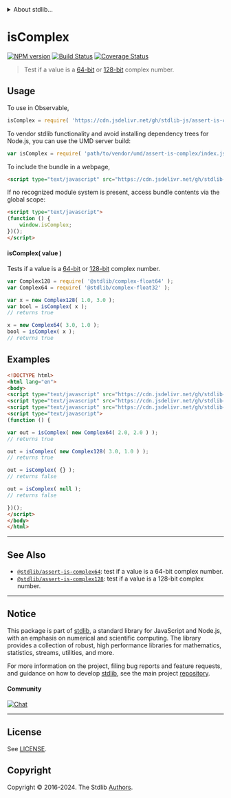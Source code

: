 <!--

@license Apache-2.0

Copyright (c) 2018 The Stdlib Authors.

Licensed under the Apache License, Version 2.0 (the "License");
you may not use this file except in compliance with the License.
You may obtain a copy of the License at

   http://www.apache.org/licenses/LICENSE-2.0

Unless required by applicable law or agreed to in writing, software
distributed under the License is distributed on an "AS IS" BASIS,
WITHOUT WARRANTIES OR CONDITIONS OF ANY KIND, either express or implied.
See the License for the specific language governing permissions and
limitations under the License.

-->


<details>
  <summary>
    About stdlib...
  </summary>
  <p>We believe in a future in which the web is a preferred environment for numerical computation. To help realize this future, we've built stdlib. stdlib is a standard library, with an emphasis on numerical and scientific computation, written in JavaScript (and C) for execution in browsers and in Node.js.</p>
  <p>The library is fully decomposable, being architected in such a way that you can swap out and mix and match APIs and functionality to cater to your exact preferences and use cases.</p>
  <p>When you use stdlib, you can be absolutely certain that you are using the most thorough, rigorous, well-written, studied, documented, tested, measured, and high-quality code out there.</p>
  <p>To join us in bringing numerical computing to the web, get started by checking us out on <a href="https://github.com/stdlib-js/stdlib">GitHub</a>, and please consider <a href="https://opencollective.com/stdlib">financially supporting stdlib</a>. We greatly appreciate your continued support!</p>
</details>

# isComplex

[![NPM version][npm-image]][npm-url] [![Build Status][test-image]][test-url] [![Coverage Status][coverage-image]][coverage-url] <!-- [![dependencies][dependencies-image]][dependencies-url] -->

> Test if a value is a [64-bit][@stdlib/complex/float32] or [128-bit][@stdlib/complex/float64] complex number.



<section class="usage">

## Usage

To use in Observable,

```javascript
isComplex = require( 'https://cdn.jsdelivr.net/gh/stdlib-js/assert-is-complex@umd/browser.js' )
```

To vendor stdlib functionality and avoid installing dependency trees for Node.js, you can use the UMD server build:

```javascript
var isComplex = require( 'path/to/vendor/umd/assert-is-complex/index.js' )
```

To include the bundle in a webpage,

```html
<script type="text/javascript" src="https://cdn.jsdelivr.net/gh/stdlib-js/assert-is-complex@umd/browser.js"></script>
```

If no recognized module system is present, access bundle contents via the global scope:

```html
<script type="text/javascript">
(function () {
    window.isComplex;
})();
</script>
```

#### isComplex( value )

Tests if a value is a [64-bit][@stdlib/complex/float32] or [128-bit][@stdlib/complex/float64] complex number.

```javascript
var Complex128 = require( '@stdlib/complex-float64' );
var Complex64 = require( '@stdlib/complex-float32' );

var x = new Complex128( 1.0, 3.0 );
var bool = isComplex( x );
// returns true

x = new Complex64( 3.0, 1.0 );
bool = isComplex( x );
// returns true
```

</section>

<!-- /.usage -->

<section class="examples">

## Examples

<!-- eslint no-undef: "error" -->

```html
<!DOCTYPE html>
<html lang="en">
<body>
<script type="text/javascript" src="https://cdn.jsdelivr.net/gh/stdlib-js/complex-float32@umd/browser.js"></script>
<script type="text/javascript" src="https://cdn.jsdelivr.net/gh/stdlib-js/complex-float64@umd/browser.js"></script>
<script type="text/javascript" src="https://cdn.jsdelivr.net/gh/stdlib-js/assert-is-complex@umd/browser.js"></script>
<script type="text/javascript">
(function () {

var out = isComplex( new Complex64( 2.0, 2.0 ) );
// returns true

out = isComplex( new Complex128( 3.0, 1.0 ) );
// returns true

out = isComplex( {} );
// returns false

out = isComplex( null );
// returns false

})();
</script>
</body>
</html>
```

</section>

<!-- /.examples -->

<!-- Section for related `stdlib` packages. Do not manually edit this section, as it is automatically populated. -->

<section class="related">

* * *

## See Also

-   <span class="package-name">[`@stdlib/assert-is-complex64`][@stdlib/assert/is-complex64]</span><span class="delimiter">: </span><span class="description">test if a value is a 64-bit complex number.</span>
-   <span class="package-name">[`@stdlib/assert-is-complex128`][@stdlib/assert/is-complex128]</span><span class="delimiter">: </span><span class="description">test if a value is a 128-bit complex number.</span>

</section>

<!-- /.related -->

<!-- Section for all links. Make sure to keep an empty line after the `section` element and another before the `/section` close. -->


<section class="main-repo" >

* * *

## Notice

This package is part of [stdlib][stdlib], a standard library for JavaScript and Node.js, with an emphasis on numerical and scientific computing. The library provides a collection of robust, high performance libraries for mathematics, statistics, streams, utilities, and more.

For more information on the project, filing bug reports and feature requests, and guidance on how to develop [stdlib][stdlib], see the main project [repository][stdlib].

#### Community

[![Chat][chat-image]][chat-url]

---

## License

See [LICENSE][stdlib-license].


## Copyright

Copyright &copy; 2016-2024. The Stdlib [Authors][stdlib-authors].

</section>

<!-- /.stdlib -->

<!-- Section for all links. Make sure to keep an empty line after the `section` element and another before the `/section` close. -->

<section class="links">

[npm-image]: http://img.shields.io/npm/v/@stdlib/assert-is-complex.svg
[npm-url]: https://npmjs.org/package/@stdlib/assert-is-complex

[test-image]: https://github.com/stdlib-js/assert-is-complex/actions/workflows/test.yml/badge.svg?branch=main
[test-url]: https://github.com/stdlib-js/assert-is-complex/actions/workflows/test.yml?query=branch:main

[coverage-image]: https://img.shields.io/codecov/c/github/stdlib-js/assert-is-complex/main.svg
[coverage-url]: https://codecov.io/github/stdlib-js/assert-is-complex?branch=main

<!--

[dependencies-image]: https://img.shields.io/david/stdlib-js/assert-is-complex.svg
[dependencies-url]: https://david-dm.org/stdlib-js/assert-is-complex/main

-->

[chat-image]: https://img.shields.io/gitter/room/stdlib-js/stdlib.svg
[chat-url]: https://app.gitter.im/#/room/#stdlib-js_stdlib:gitter.im

[stdlib]: https://github.com/stdlib-js/stdlib

[stdlib-authors]: https://github.com/stdlib-js/stdlib/graphs/contributors

[umd]: https://github.com/umdjs/umd
[es-module]: https://developer.mozilla.org/en-US/docs/Web/JavaScript/Guide/Modules

[deno-url]: https://github.com/stdlib-js/assert-is-complex/tree/deno
[deno-readme]: https://github.com/stdlib-js/assert-is-complex/blob/deno/README.md
[umd-url]: https://github.com/stdlib-js/assert-is-complex/tree/umd
[umd-readme]: https://github.com/stdlib-js/assert-is-complex/blob/umd/README.md
[esm-url]: https://github.com/stdlib-js/assert-is-complex/tree/esm
[esm-readme]: https://github.com/stdlib-js/assert-is-complex/blob/esm/README.md
[branches-url]: https://github.com/stdlib-js/assert-is-complex/blob/main/branches.md

[stdlib-license]: https://raw.githubusercontent.com/stdlib-js/assert-is-complex/main/LICENSE

[@stdlib/complex/float64]: https://github.com/stdlib-js/complex-float64/tree/umd

[@stdlib/complex/float32]: https://github.com/stdlib-js/complex-float32/tree/umd

<!-- <related-links> -->

[@stdlib/assert/is-complex64]: https://github.com/stdlib-js/assert-is-complex64/tree/umd

[@stdlib/assert/is-complex128]: https://github.com/stdlib-js/assert-is-complex128/tree/umd

<!-- </related-links> -->

</section>

<!-- /.links -->
